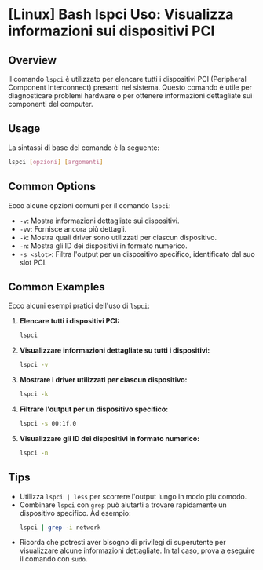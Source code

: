 # [Linux] Bash lspci Uso: Visualizza informazioni sui dispositivi PCI

## Overview
Il comando `lspci` è utilizzato per elencare tutti i dispositivi PCI (Peripheral Component Interconnect) presenti nel sistema. Questo comando è utile per diagnosticare problemi hardware o per ottenere informazioni dettagliate sui componenti del computer.

## Usage
La sintassi di base del comando è la seguente:

```bash
lspci [opzioni] [argomenti]
```

## Common Options
Ecco alcune opzioni comuni per il comando `lspci`:

- `-v`: Mostra informazioni dettagliate sui dispositivi.
- `-vv`: Fornisce ancora più dettagli.
- `-k`: Mostra quali driver sono utilizzati per ciascun dispositivo.
- `-n`: Mostra gli ID dei dispositivi in formato numerico.
- `-s <slot>`: Filtra l'output per un dispositivo specifico, identificato dal suo slot PCI.

## Common Examples
Ecco alcuni esempi pratici dell'uso di `lspci`:

1. **Elencare tutti i dispositivi PCI:**
   ```bash
   lspci
   ```

2. **Visualizzare informazioni dettagliate su tutti i dispositivi:**
   ```bash
   lspci -v
   ```

3. **Mostrare i driver utilizzati per ciascun dispositivo:**
   ```bash
   lspci -k
   ```

4. **Filtrare l'output per un dispositivo specifico:**
   ```bash
   lspci -s 00:1f.0
   ```

5. **Visualizzare gli ID dei dispositivi in formato numerico:**
   ```bash
   lspci -n
   ```

## Tips
- Utilizza `lspci | less` per scorrere l'output lungo in modo più comodo.
- Combinare `lspci` con `grep` può aiutarti a trovare rapidamente un dispositivo specifico. Ad esempio:
  ```bash
  lspci | grep -i network
  ```
- Ricorda che potresti aver bisogno di privilegi di superutente per visualizzare alcune informazioni dettagliate. In tal caso, prova a eseguire il comando con `sudo`.